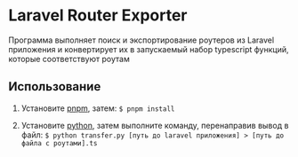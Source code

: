 # Laravel Router Exporter

Программа выполняет поиск и экспортирование роутеров из Laravel приложения и конвертирует их в запускаемый набор typescript функций, которые соответствуют роутам

## Использование

1. Установите [pnpm](https://pnpm.io/installation#nodejs-is-preinstalled), затем: `$ pnpm install`

2. Установите [python](https://www.python.org/downloads/source/), затем выполните команду, перенаправив вывод в файл: `$ python transfer.py [путь до laravel приложения] > [путь до файла с роутами].ts`

